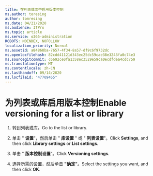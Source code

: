 ```yaml
---
title: 在列表或库中启用版本控制
ms.author: toresing
author: tomresing
ms.date: 04/21/2020
ms.audience: ITPro
ms.topic: article
ms.service: o365-administration
ROBOTS: NOINDEX, NOFOLLOW
localization_priority: Normal
ms.assetid: a84868ba-7657-4f34-8a57-df9c6f9732dc
ms.openlocfilehash: 82cdd41121d343ec25dc59cae38e3243fa0c74e3
ms.sourcegitcommit: c6692ce0fa1358ec3529e59ca0ecdfdea4cdc759
ms.translationtype: MT
ms.contentlocale: zh-CN
ms.lasthandoff: 09/14/2020
ms.locfileid: "47709465"
---
```

# <a name="enable-versioning-for-a-list-or-library"></a><span data-ttu-id="e39c1-102">为列表或库启用版本控制</span><span class="sxs-lookup"><span data-stu-id="e39c1-102">Enable versioning for a list or library</span></span>

1. <span data-ttu-id="e39c1-103">转到列表或库。</span><span class="sxs-lookup"><span data-stu-id="e39c1-103">Go to the list or library.</span></span>
    
2. <span data-ttu-id="e39c1-104">单击 " **设置**"，然后单击 " **库设置** " 或 " **列表设置**"。</span><span class="sxs-lookup"><span data-stu-id="e39c1-104">Click **Settings**, and then click **Library settings** or **List settings**.</span></span>
    
3. <span data-ttu-id="e39c1-105">单击 " **版本控制设置**"。</span><span class="sxs-lookup"><span data-stu-id="e39c1-105">Click **Versioning settings**.</span></span>
    
4. <span data-ttu-id="e39c1-106">选择所需的设置，然后单击 **"确定"**。</span><span class="sxs-lookup"><span data-stu-id="e39c1-106">Select the settings you want, and then click **OK**.</span></span>
    


